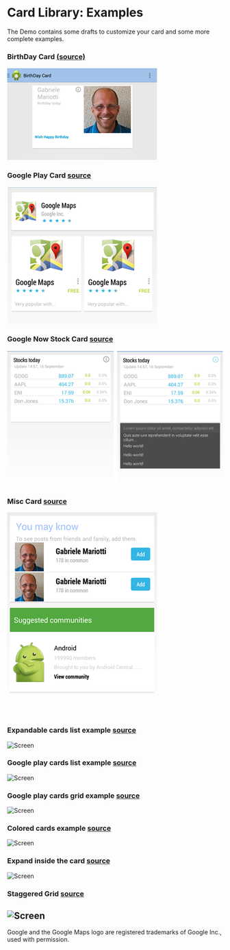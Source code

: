 # Card Library: Examples

The Demo contains some drafts to customize your card and some more complete examples.

### BirthDay Card [(source)](https://github.com/gabrielemariotti/cardslib/tree/master/demo/stock/src/main/java/it/gmariotti/cardslib/demo/fragment/BirthDayCardFragment.java)

![Screen](https://github.com/gabrielemariotti/cardslib/raw/master/demo/images/demo/birthday.png)

### Google Play Card [source](https://github.com/gabrielemariotti/cardslib/tree/master/demo/stock/src/main/java/it/gmariotti/cardslib/demo/fragment/GPlayCardFragment.java)

![Screen](https://github.com/gabrielemariotti/cardslib/raw/master/demo/images/demo/gplay.png)

### Google Now Stock Card [source](https://github.com/gabrielemariotti/cardslib/tree/master/demo/stock/src/main/java/it/gmariotti/cardslib/demo/fragment/StockCardFragment.java)

![Screen](https://github.com/gabrielemariotti/cardslib/raw/master/demo/images/demo/gnow.png)

### Misc Card [source](https://github.com/gabrielemariotti/cardslib/tree/master/demo/stock/src/main/java/it/gmariotti/cardslib/demo/fragment/MiscCardFragment.java)

![Screen](https://github.com/gabrielemariotti/cardslib/raw/master/demo/images/demo/misc.png)

### Expandable cards list example [source](https://github.com/gabrielemariotti/cardslib/tree/master/demo/stock/src/main/java/it/gmariotti/cardslib/demo/fragment/ListExpandCardFragment.java)

![Screen](https://github.com/gabrielemariotti/cardslib/raw/master/demo/images/demo/list_expand.png)

### Google play cards list example [source](https://github.com/gabrielemariotti/cardslib/tree/master/demo/stock/src/main/java/it/gmariotti/cardslib/demo/fragment/ListGplayCardFragment.java)

![Screen](https://github.com/gabrielemariotti/cardslib/raw/master/demo/images/demo/list_gplay.png)

### Google play cards grid example [source](https://github.com/gabrielemariotti/cardslib/blob/master/demo/stock/src/main/java/it/gmariotti/cardslib/demo/fragment/GridGplayFragment.java)

![Screen](https://github.com/gabrielemariotti/cardslib/raw/master/demo/images/demo/grid_gplay.png)

### Colored cards example [source](https://github.com/gabrielemariotti/cardslib/tree/master/demo/stock/src/main/java/it/gmariotti/cardslib/demo/fragment/ListColorFragment.java)

![Screen](https://github.com/gabrielemariotti/cardslib/raw/master/demo/images/demo/colors.png)

### Expand inside the card [source](https://github.com/gabrielemariotti/cardslib/tree/master/demo/extras/src/main/java/it/gmariotti/cardslib/demo/extras/fragment/ExpandPicassoFragment.java)

![Screen](https://github.com/gabrielemariotti/cardslib/raw/master/demo/images/demo/expandinside.png)

### Staggered Grid [source](https://github.com/gabrielemariotti/cardslib/tree/master/demo/extras/src/main/java/it/gmariotti/cardslib/demo/extras/fragment/StaggeredGridFragment.java)

![Screen](https://github.com/gabrielemariotti/cardslib/raw/master/demo/images/demo/staggered.png)
---

Google and the Google Maps logo are registered trademarks of Google Inc., used with permission.